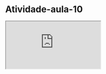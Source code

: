 # Atividade-aula-10

<iframe src="https://docs.google.com/spreadsheets/d/e/2PACX-1vQeUIKggbRmWyW1WuKdGlhndRcFzpFvVlHEaNWJV8Al5b66d74ZvuPc2JSgt0AZTaED0Ek60OhGoNkt/pubhtml?widget=true&amp;headers=false"></iframe>
